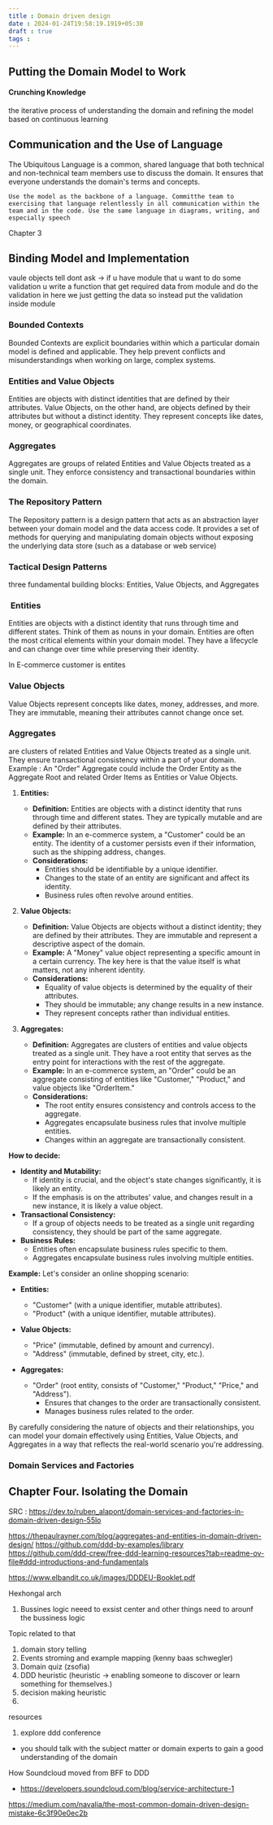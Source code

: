 ```yaml
---
title : Domain driven design
date : 2024-01-24T19:58:19.1919+05:30
draft : true
tags : 
---
```



## Putting the Domain Model to Work

#### Crunching Knowledge

the iterative process of understanding the domain and refining the model based on continuous learning

## Communication and the Use of Language

The Ubiquitous Language is a common, shared language that both technical and non-technical team members use to discuss the domain. It ensures that everyone understands the domain's terms and concepts.

`Use the model as the backbone of a language. Committhe team to exercising that language relentlessly in all communication within the team and in the code. Use the same language in diagrams, writing, and especially speech`


Chapter 3 
## Binding Model and Implementation


vaule objects
tell dont ask -> if u have module that u want to do some validation u write a function that get required data from module and do the validation in here we just getting the data so  instead put the validation inside module

### **Bounded Contexts**

Bounded Contexts are explicit boundaries within which a particular domain model is defined and applicable. They help prevent conflicts and misunderstandings when working on large, complex systems.

### **Entities and Value Objects**

Entities are objects with distinct identities that are defined by their attributes. Value Objects, on the other hand, are objects defined by their attributes but without a distinct identity. They represent concepts like dates, money, or geographical coordinates.

### **Aggregates**

Aggregates are groups of related Entities and Value Objects treated as a single unit. They enforce consistency and transactional boundaries within the domain.

### The Repository Pattern

The Repository pattern is a design pattern that acts as an abstraction layer between your domain model and the data access code. It provides a set of methods for querying and manipulating domain objects without exposing the underlying data store (such as a database or web service)


### Tactical Design Patterns

three fundamental building blocks: Entities, Value Objects, and Aggregates

###  **Entities**

Entities are objects with a distinct identity that runs through time and different states. Think of them as nouns in your domain. Entities are often the most critical elements within your domain model. They have a lifecycle and can change over time while preserving their identity.

In E-commerce customer is entites

### **Value Objects**

Value Objects represent concepts like dates, money, addresses, and more. They are immutable, meaning their attributes cannot change once set.

### **Aggregates**

are clusters of related Entities and Value Objects treated as a single unit. They ensure transactional consistency within a part of your domain. 
Example : An "Order" Aggregate could include the Order Entity as the Aggregate Root and related Order Items as Entities or Value Objects.

1. **Entities:**
   - **Definition:** Entities are objects with a distinct identity that runs through time and different states. They are typically mutable and are defined by their attributes.
   - **Example:** In an e-commerce system, a "Customer" could be an entity. The identity of a customer persists even if their information, such as the shipping address, changes.
   - **Considerations:**
     - Entities should be identifiable by a unique identifier.
     - Changes to the state of an entity are significant and affect its identity.
     - Business rules often revolve around entities.

2. **Value Objects:**
   - **Definition:** Value Objects are objects without a distinct identity; they are defined by their attributes. They are immutable and represent a descriptive aspect of the domain.
   - **Example:** A "Money" value object representing a specific amount in a certain currency. The key here is that the value itself is what matters, not any inherent identity.
   - **Considerations:**
     - Equality of value objects is determined by the equality of their attributes.
     - They should be immutable; any change results in a new instance.
     - They represent concepts rather than individual entities.

3. **Aggregates:**
   - **Definition:** Aggregates are clusters of entities and value objects treated as a single unit. They have a root entity that serves as the entry point for interactions with the rest of the aggregate.
   - **Example:** In an e-commerce system, an "Order" could be an aggregate consisting of entities like "Customer," "Product," and value objects like "OrderItem."
   - **Considerations:**
     - The root entity ensures consistency and controls access to the aggregate.
     - Aggregates encapsulate business rules that involve multiple entities.
     - Changes within an aggregate are transactionally consistent.

**How to decide:**
   - **Identity and Mutability:**
     - If identity is crucial, and the object's state changes significantly, it is likely an entity.
     - If the emphasis is on the attributes' value, and changes result in a new instance, it is likely a value object.
   - **Transactional Consistency:**
     - If a group of objects needs to be treated as a single unit regarding consistency, they should be part of the same aggregate.
   - **Business Rules:**
     - Entities often encapsulate business rules specific to them.
     - Aggregates encapsulate business rules involving multiple entities.

**Example:**
Let's consider an online shopping scenario:

- **Entities:**
  - "Customer" (with a unique identifier, mutable attributes).
  - "Product" (with a unique identifier, mutable attributes).

- **Value Objects:**
  - "Price" (immutable, defined by amount and currency).
  - "Address" (immutable, defined by street, city, etc.).

- **Aggregates:**
  - "Order" (root entity, consists of "Customer," "Product," "Price," and "Address").
    - Ensures that changes to the order are transactionally consistent.
    - Manages business rules related to the order.

By carefully considering the nature of objects and their relationships, you can model your domain effectively using Entities, Value Objects, and Aggregates in a way that reflects the real-world scenario you're addressing.

### Domain Services and Factories


## Chapter Four. Isolating the Domain


SRC : https://dev.to/ruben_alapont/domain-services-and-factories-in-domain-driven-design-55lo




https://thepaulrayner.com/blog/aggregates-and-entities-in-domain-driven-design/
https://github.com/ddd-by-examples/library
https://github.com/ddd-crew/free-ddd-learning-resources?tab=readme-ov-file#ddd-introductions-and-fundamentals

https://www.elbandit.co.uk/images/DDDEU-Booklet.pdf







Hexhongal arch
1. Bussines logic neeed to exsist center and other things need to arounf the bussiness logic








Topic related to that 
1. domain story telling
2. Events stroming and example mapping (kenny baas schwegler)
3. Domain quiz (zsofia)
4. DDD heuristic (heuristic -> enabling someone to discover or learn something for themselves.)
5. decision making heuristic 
6. 





resources
1. explore ddd conference





- you should talk with the subject matter or domain experts to gain a good understanding of the domain



How Soundcloud moved from BFF to DDD 
- https://developers.soundcloud.com/blog/service-architecture-1


https://medium.com/navalia/the-most-common-domain-driven-design-mistake-6c3f90e0ec2b